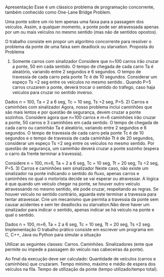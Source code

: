 Apresentação
Esse é um clássico problema de programação concorrente, também conhecido como One-Lane Bridge Problem. 

Uma ponte sobre um rio tem apenas uma faixa para a passagem dos veículos. Assim, a qualquer momento, a ponte pode ser atravessada apenas por um ou mais veículos no mesmo sentido (mas não de sentidos opostos).

O trabalho consiste em propor um algoritmo concorrente para resolver o problema da ponte de uma faixa sem deadlock ou starvation.
Proposta do Problema
1) Somente carros com sinalizador
Considere que n=100 carros irão cruzar a ponte, 50 em cada sentido. O tempo de chegada de cada carro Ta é aleatório, variando entre 2 segundos e 6 segundos. O tempo de travessia de cada carro pela ponte Tc é de 10 segundos. Considerar um espeço Ts =2 seg entre os veículos no mesmo sentido.. Quando P=5 carros cruzarem a ponte, deverá trocar o sentido do tráfego, caso haja veículos para cruzar no sentido inverso. 

Dados n = 100, Ta = 2 a 6 seg, Tc = 10 seg, Ts =2 seg,  P=5.
2) Carros e caminhões com sinalizador
Agora, nosso problema inclui caminhões que são mais lentos e por questão de segurança, devem cruzar a ponte sozinhos. Considere agora que n=100 carros e m=6 caminhões irão cruzar a ponte, 50 carros e 3 caminhões em cada sentido. O tempo de chegada de cada carro ou caminhão Ta é aleatório, variando entre 2 segundos e 6 segundos. O tempo de travessia de cada carro pela ponte Tc é de 10 segundos e o tempo de travessia de cada caminhão Tt é de 20 segundos, considerar um espeço Ts =2 seg entre os veículos no mesmo sentido. Por questão de segurança, um caminhão deverá cruzar a ponte sozinho (espera o carro da frente terminar a travessia). 

Considere n = 100, m=6, Ta = 2 a 6 seg, Tc = 10 seg,  Tt = 20 seg, Ts =2 seg, P=5.
3) Carros e caminhões sem sinalizador
Neste caso, não existe um sinalizador na ponte indicando o sentido do fluxo, apenas carros e caminhões no qual o motorista decide se vai esperar ou atravessar. A lógica é que quando um veículo chegar na ponte, se houver outro veículo atravessando no mesmo sentido, ele pode cruzar, respeitando as regras. Se houver veículo no sentido contrário, aguarda este terminar a travessia para tentar atravessar. Crie um mecanismo que permita a travessia da ponte sem causar acidentes e sem ter deadlocks ou starvation.Não deve haver um sinalizador para indicar o sentido, apenas indicar se há veículo na ponte e qual o sentido.

Dados n = 100, m=6, Ta = 2 a 6 seg, Tc = 10 seg, Tt = 20 seg, Ts =2 seg.
Implementação
O trabalho prático consiste em escrever um programa em C, C++, Java ou Python para simular a situação

Utilizar as seguintes classes: 
Carros.
Caminhões.
Sinalizadores (ente que permite ou impede a passagem do veículo nas cabeceiras da ponte). 

Ao final da execução deve ser calculado:
Quantidade de veículos (carros e caminhões) que cruzaram.
Tempo mínimo, máximo e médio de espera dos veículos na fila.
Tempo de utilização da ponte (tempo utilizado/tempo total).